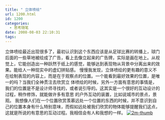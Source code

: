 ```yaml
---
title: " 立体喷绘"
url: 1200.html
id: 1200
categories:
  - 思考随笔
date: 2008-08-03 22:10:31
tags:
---
```


立体喷绘最近出现很多了，最初认识到这个东西应该是从足球比赛的转播上，球门后面的一些草地被绘成了广告，看上去像立起来的广告牌，实际是画在地上。从视觉上，它能创造出一种跃然于纸上的感觉，能够达到表现物从背景中分离出来的效果。能给人一种现实中的虚幻拼贴感。 慢慢我发现，立体喷绘的更有趣的意义不在绘制表现的内容上，而是在于观察点的位置。一个能看到最好效果的位置，是唯一的吗？当我们全神贯注去欣赏立 体喷绘的时候，另外一方面有意思的事情是，我们的位置是不是设计师寻找的，或者说引导的。这其实是一个很好的互动设计的过程，稍作修饰，就能做许多有意思 的户外互动的装置，比如说城市的景点，景观。 我想像人们在一个位置欣赏羡慕远处一个位置的东西的时候，并不意识到自己的位置本身有什么特别意味，而假如远处被我们欣赏的物体能够提醒我们这点，这就是所说的有意思的互动过程。我相信会有人和我想的一样。 [![](../../../images/2011/03/2m-thumb.gif "2m-thumb")](../../../images/2011/03/2m-thumb.gif)